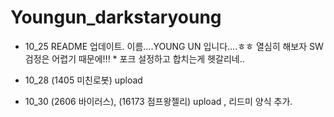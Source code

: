 # Youngun_darkstaryoung

- 10_25 README 업데이트.  이름....YOUNG UN 입니다....ㅎㅎ 열심히 해보자 SW 검정은 어렵기 때문에!!!    * 포크 설정하고 합치는게 헷갈리네..

- 10_28 (1405 미친로봇) upload

- 10_30  (2606 바이러스), (16173 점프왕젤리) upload , 리드미 양식 추가.
